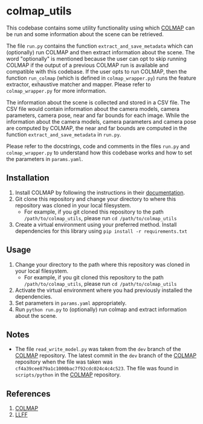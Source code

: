 # colmap_utils

This codebase contains some utility functionality using which [COLMAP](https://github.com/colmap/colmap) can be run and some information about the scene can be retrieved.

The file `run.py` contains the function `extract_and_save_metadata` which can (optionally) run COLMAP and then extract information about the scene. The word "optionally" is mentioned because the user can opt to skip running COLMAP if the output of a previous COLMAP run is available and compatible with this codebase. If the user opts to run COLMAP, then the function `run_colmap` (which is defined in `colmap_wrapper.py`) runs the feature extractor, exhaustive matcher and mapper. Please refer to `colmap_wrapper.py` for more information.

The information about the scene is collected and stored in a CSV file. The CSV file would contain information about the camera models, camera parameters, camera pose, near and far bounds for each image. While the information about the camera models, camera parameters and camera pose are computed by COLMAP, the near and far bounds are computed in the function `extract_and_save_metadata` in `run.py`.

Please refer to the docstrings, code and comments in the files `run.py` and `colmap_wrapper.py` to understand how this codebase works and how to set the parameters in `params.yaml`.

## Installation

1. Install COLMAP by following the instructions in their [documentation](https://colmap.github.io/install.html).
2. Git clone this repository and change your directory to where this repository was cloned in your local filesystem.
	- For example, if you git cloned this repository to the path `/path/to/colmap_utils`, please run `cd /path/to/colmap_utils`
3. Create a virtual environment using your preferred method. Install dependencies for this library using `pip install -r requirements.txt`

## Usage

1. Change your directory to the path where this repository was cloned in your local filesystem.
	- For example, if you git cloned this repository to the path `/path/to/colmap_utils`, please run `cd /path/to/colmap_utils`
2. Activate the virtual environment where you had previously installed the dependencies.
3. Set parameters in `params.yaml` appropriately.
4. Run `python run.py` to (optionally) run colmap and extract information about the scene.

## Notes
- The file `read_write_model.py` was taken from the `dev` branch of the [COLMAP](https://github.com/colmap/colmap) repository. The latest commit in the `dev` branch of the [COLMAP](https://github.com/colmap/colmap) repository when the file was taken was `cf4a39cee879a1c1000bac7f92cdc024c4c4c523`. The file was found in `scripts/python` in the [COLMAP](https://github.com/colmap/colmap) repository.

## References
1. [COLMAP](https://github.com/colmap/colmap)
2. [LLFF](https://github.com/Fyusion/LLFF)
